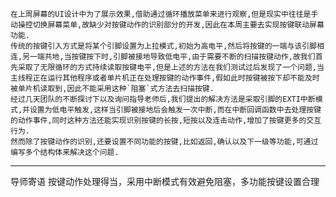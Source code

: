 	在上周屏幕的UI设计中为了展示效果,借助通过循环播放菜单来进行观察,但是现实中往往是手动操控切换屏幕菜单,故缺少对按键动作的识别部分的开发,因此在本周主要去实现按键联动屏幕功能.
	传统的按键引入方式是将某个引脚设置为上拉模式,初始为高电平,然后将按键的一端与该引脚相连,另一端共地,当按键按下时,引脚被接地导致低电平,由于需要不断的扫描按键动作,故我们首先采取了无限循环的方式持续读取按键电平,但是上述的方法在我们测试过后发现了一个问题,当主线程正在运行其他程序或者单片机正在处理按键的动作事件,假如此时按键被按下却不能及时被单片机读取到,因此不能采用这种`阻塞`式方法去扫描按键.
	经过几天团队的不断探讨下以及询问指导老师后,我们提出的解决方法是采取引脚的EXTI中断模式,并设置为低电平触发,这样当引脚被接地后会触发一次中断,而在中断回调函数中去处理按键的动作事件,同时这种方法还能实现识别按键的长按,短按以及连击动作,增加了按键更多的交互行为.
	然而除了按键动作的识别,还要设置不同功能的按键,比如返回,确认以及下一级等功能,可通过编写多个结构体来解决这个问题.

---
导师寄语
按键动作处理得当，采用中断模式有效避免阻塞，多功能按键设置合理